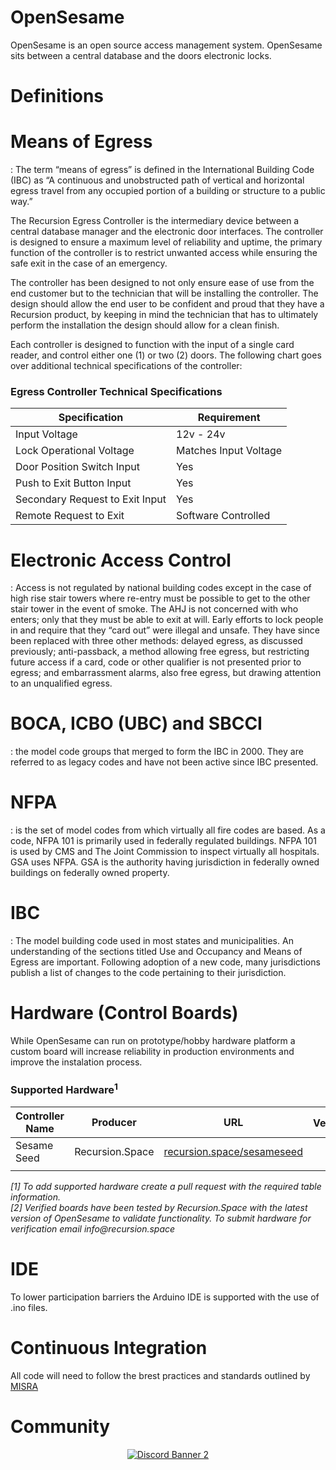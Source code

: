 # OpenSesame

OpenSesame is an open source access management system. OpenSesame sits between a central database and the doors electronic locks.

# Definitions

# Means of Egress
: The term “means of egress” is defined in the International Building Code (IBC) as “A continuous and unobstructed path of vertical and horizontal egress travel from any occupied portion of a building or structure to a public way.”

The Recursion Egress Controller is the intermediary device between a central database manager and the electronic door interfaces. The controller is designed to ensure a maximum level of reliability and uptime, the primary function of the controller is to restrict unwanted access while ensuring the safe exit in the case of an emergency.

The controller has been designed to not only ensure ease of use from the end customer but to the technician that will be installing the controller. The design should allow the end user to be confident and proud that they have a Recursion product, by keeping in mind the technician that has to ultimately perform the installation the design should allow for a clean finish.

Each controller is designed to function with the input of a single card reader, and control either one (1) or two (2) doors. The following chart goes over additional technical specifications of the controller:

### Egress Controller Technical Specifications
| Specification                   | Requirement           |
|---------------------------------|-----------------------|
| Input Voltage                   | 12v - 24v             |
| Lock Operational Voltage        | Matches Input Voltage |
| Door Position Switch Input      | Yes                   |
| Push to Exit Button Input       | Yes                   |
| Secondary Request to Exit Input | Yes                   |
| Remote Request to Exit          | Software Controlled   |

# Electronic Access Control
: Access is not regulated by national building codes except in the case of high rise stair towers where re-entry must be possible to get to the other stair tower in the event of smoke. The AHJ is not concerned with who enters; only that they must be able to exit at will. Early efforts to lock people in and require that they “card out” were illegal and unsafe. They have since been replaced with three other methods: delayed egress, as discussed previously; anti-passback, a method allowing free egress, but restricting future access if a card, code or other qualifier is not presented prior to egress; and embarrassment alarms, also free egress, but drawing attention to an unqualified egress.

# BOCA, ICBO (UBC) and SBCCI
: the model code groups that merged to form the IBC in 2000. They are referred to as legacy codes and have not been active since IBC presented.

# NFPA
: is the set of model codes from which virtually all fire codes are based. As a code, NFPA 101 is primarily used in federally regulated buildings. NFPA 101 is used by CMS and The Joint Commission to inspect virtually all hospitals. GSA uses NFPA. GSA is the authority having jurisdiction in federally owned buildings on federally owned property.

# IBC
: The model building code used in most states and municipalities. An understanding of the sections titled Use and Occupancy and Means of Egress are important. Following adoption of a new code, many jurisdictions publish a list of changes to the code pertaining to their jurisdiction.



# Hardware (Control Boards)

While OpenSesame can run on prototype/hobby hardware platform a custom board will increase reliability in production environments and improve the instalation process.

### Supported Hardware<sup>1</sup>

| Controller Name | Producer        | URL                                                      | Verified<sup>2</sup> |
|-----------------|-----------------|----------------------------------------------------------|:--------------------:|
| Sesame Seed     | Recursion.Space | [recursion.space/sesameseed](recursion.space/sesameseed) |          ✓           |
|                 |                 |                                                          |                      |

_[1] To add supported hardware create a pull request with the required table information. <br>
[2] Verified boards have been tested by Recursion.Space with the latest version of OpenSesame to validate functionality. To submit hardware for verification email info@recursion.space_

# IDE

To lower participation barriers the Arduino IDE is supported with the use of .ino files.

# Continuous Integration

All code will need to follow the brest practices and standards outlined by [MISRA](https://www.misra.org.uk/MISRAHome/MISRAC2012/tabid/196/Default.aspx)

# Community

<div align="center">

<a target="_blank" href="https://discord.com/invite/KnFp4jd9AV">![Discord Banner 2](https://discordapp.com/api/guilds/790311269420630079/widget.png?style=banner2)</a>

</div>
